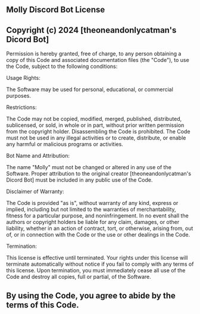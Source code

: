 ## Molly Discord Bot License
## Copyright (c) 2024 [theoneandonlycatman's Dicord Bot]

Permission is hereby granted, free of charge, to any person obtaining a copy of this Code and associated documentation files (the "Code"), to use the Code, subject to the following conditions:

Usage Rights:

The Software may be used for personal, educational, or commercial purposes.

Restrictions:

The Code may not be copied, modified, merged, published, distributed, sublicensed, or sold, in whole or in part, without prior written permission from the copyright holder.
Disassembling the Code is prohibited.
The Code must not be used in any illegal activities or to create, distribute, or enable any harmful or malicious programs or activities.

Bot Name and Attribution:

The name "Molly" must not be changed or altered in any use of the Software.
Proper attribution to the original creator [theoneandonlycatman's Dicord Bot] must be included in any public use of the Code.

Disclaimer of Warranty:

The Code is provided "as is", without warranty of any kind, express or implied, including but not limited to the warranties of merchantability, fitness for a particular purpose, and noninfringement. In no event shall the authors or copyright holders be liable for any claim, damages, or other liability, whether in an action of contract, tort, or otherwise, arising from, out of, or in connection with the Code or the use or other dealings in the Code.

Termination:

This license is effective until terminated. Your rights under this license will terminate automatically without notice if you fail to comply with any terms of this license. Upon termination, you must immediately cease all use of the Code and destroy all copies, full or partial, of the Software.

## By using the Code, you agree to abide by the terms of this Code. 
